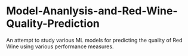 # Model-Ananlysis-and-Red-Wine-Quality-Prediction
An attempt to study various ML models for predicting the quality of Red Wine using various performance measures.
